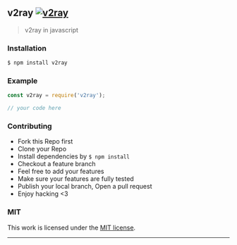 ## v2ray [![v2ray](https://img.shields.io/npm/v/v2ray.svg)](https://npmjs.org/v2ray)

> v2ray in javascript

### Installation

```bash
$ npm install v2ray
```

### Example

```js
const v2ray = require('v2ray');

// your code here

```

### Contributing
- Fork this Repo first
- Clone your Repo
- Install dependencies by `$ npm install`
- Checkout a feature branch
- Feel free to add your features
- Make sure your features are fully tested
- Publish your local branch, Open a pull request
- Enjoy hacking <3

### MIT

This work is licensed under the [MIT license](./LICENSE).

---